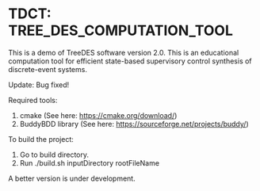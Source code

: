 # TDCT: TREE_DES_COMPUTATION_TOOL
This is a demo of TreeDES software version 2.0. This is an educational 
computation tool for efficient state-based supervisory control synthesis 
of discrete-event systems. 

Update:
Bug fixed!

Required tools:
 1. cmake (See here: https://cmake.org/download/)
 2. BuddyBDD library (See here: https://sourceforge.net/projects/buddy/)
 
 To build the project:
 1. Go to build directory.
 2. Run ./build.sh inputDirectory rootFileName

A better version is under development.

